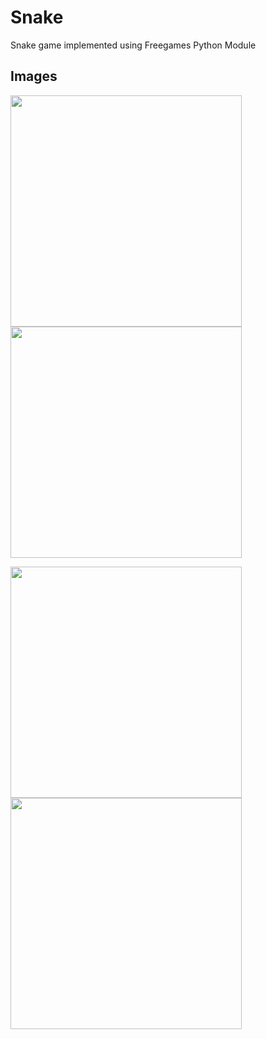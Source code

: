 # Snake
Snake game implemented using Freegames Python Module

## Images

<img src="https://github.com/DenisaXXIV/Snake.py/blob/master/Snake.py/resources/util/images/Snake%20(2).png" width="370"/> <img src="https://github.com/DenisaXXIV/Snake.py/blob/master/Snake.py/resources/util/images/Snake%20(1).png" width="370"/>

<img src="https://github.com/DenisaXXIV/Snake.py/blob/master/Snake.py/resources/util/images/Snake%20(4).png" width="370"/> <img src="https://github.com/DenisaXXIV/Snake.py/blob/master/Snake.py/resources/util/images/Snake%20(3).png" width="370"/>

